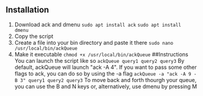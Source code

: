 ## Installation
1. Download ack and dmenu
`sudo apt install ack`
`sudo apt install dmenu`
2. Copy the script
3. Create a file into your bin directory and paste it there
`sudo nano /usr/local/bin/ackQueue`
4. Make it executable
`chmod +x /usr/local/bin/ackQueue`
##Instructions
You can launch the script like so
`ackQueue query1 query2 query3`
By default, ackQueue will launch "ack -A 4". If you want to pass some other flags to ack, you can do so by using the -a flag
`ackQueue -a "ack -A 9 -B 3" query1 query2 query3`
To move back and forth thourgh your queue, you can use the B and N keys or, alternatively, use dmenu by pressing M
